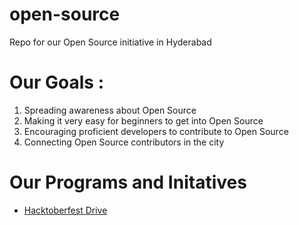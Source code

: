 # open-source
Repo for our Open Source initiative in Hyderabad

# Our Goals : 
1. Spreading awareness about Open Source
2. Making it very easy for beginners to get into Open Source
3. Encouraging proficient developers to contribute to Open Source
4. Connecting Open Source contributors in the city

# Our Programs and Initatives 
- [Hacktoberfest Drive](https://github.com/coderplex/open-source/blob/master/hacktoberfest-drive.md)
